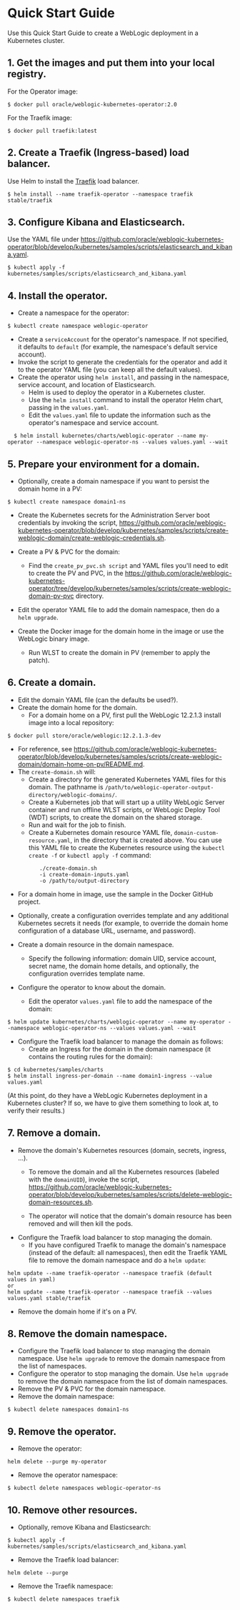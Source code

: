 # Quick Start Guide

Use this Quick Start Guide to create a WebLogic deployment in a Kubernetes cluster.

## 1.	Get the images and put them into your local registry.

For the Operator image:
```
$ docker pull oracle/weblogic-kubernetes-operator:2.0
```
For the Traefik image:
```
$ docker pull traefik:latest
```
## 2. Create a Traefik (Ingress-based) load balancer.

Use Helm to install the [Traefik](kubernetes/samples/charts/traefik/README.md) load balancer.
```
$ helm install --name traefik-operator --namespace traefik stable/traefik
```
## 3. Configure Kibana and Elasticsearch.

Use the YAML file under https://github.com/oracle/weblogic-kubernetes-operator/blob/develop/kubernetes/samples/scripts/elasticsearch_and_kibana.yaml.
```
$ kubectl apply -f kubernetes/samples/scripts/elasticsearch_and_kibana.yaml
```

## 4. Install the operator.

* Create a namespace for the operator:
```
$ kubectl create namespace weblogic-operator
```
* Create a `serviceAccount` for the operator's namespace. If not specified, it defaults to `default` (for example, the namespace's default service account).
* Invoke the script to generate the credentials for the operator and add it to the operator YAML file (you can keep all the default values).
* Create the operator using `helm install`, and passing in the namespace, service account, and location of Elasticsearch.
  * Helm is used to deploy the operator in a Kubernetes cluster.
  * Use the `helm install` command to install the operator Helm chart, passing in the `values.yaml`.
  * Edit the `values.yaml` file to update the information such as the operator's namespace and service account.
```
  $ helm install kubernetes/charts/weblogic-operator --name my-operator --namespace weblogic-operator-ns --values values.yaml --wait
```

## 5. Prepare your environment for a domain.

* Optionally, create a domain namespace if you want to persist the domain home in a PV:
```
$ kubectl create namespace domain1-ns
```
* Create the Kubernetes secrets for the Administration Server boot credentials by invoking the script, https://github.com/oracle/weblogic-kubernetes-operator/blob/develop/kubernetes/samples/scripts/create-weblogic-domain/create-weblogic-credentials.sh.

* Create a PV & PVC for the domain:
  * Find the `create_pv_pvc.sh script` and YAML files you'll need to edit to create the PV and PVC, in the https://github.com/oracle/weblogic-kubernetes-operator/tree/develop/kubernetes/samples/scripts/create-weblogic-domain-pv-pvc directory.
* Edit the operator YAML file to add the domain namespace, then do a `helm upgrade`.
* Create the Docker image for the domain home in the image or use the WebLogic binary image.
  * Run WLST to create the domain in PV (remember to apply the patch).

## 6. Create a domain.

* Edit the domain YAML file (can the defaults be used?).
* Create the domain home for the domain.
  * For a domain home on a PV, first pull the WebLogic 12.2.1.3 install image into a local repository:

```  
$ docker pull store/oracle/weblogic:12.2.1.3-dev
```
 * For reference, see https://github.com/oracle/weblogic-kubernetes-operator/blob/develop/kubernetes/samples/scripts/create-weblogic-domain/domain-home-on-pv/README.md.
 * The `create-domain.sh` will:
   * Create a directory for the generated Kubernetes YAML files for this domain. The pathname is `/path/to/weblogic-operator-output-directory/weblogic-domains/`.
   * Create a Kubernetes job that will start up a utility WebLogic Server container and run offline WLST scripts, or WebLogic Deploy Tool (WDT) scripts, to create the domain on the shared storage.
   * Run and wait for the job to finish.
   * Create a Kubernetes domain resource YAML file, `domain-custom-resource.yaml`, in the directory that is created above. You can use this YAML file to create the Kubernetes resource using the `kubectl create -f` or `kubectl apply -f` command:

```
          ./create-domain.sh
          -i create-domain-inputs.yaml
          -o /path/to/output-directory
```

* For a domain home in image, use the sample in the Docker GitHub project.

* Optionally, create a configuration overrides template and any additional Kubernetes secrets it needs (for example, to override the domain home configuration of a database URL, username, and password).

* Create a domain resource in the domain namespace.
  * Specify the following information: domain UID, service account, secret name, the domain home details, and optionally, the configuration overrides template name.

* Configure the operator to know about the domain.
   * Edit the operator `values.yaml` file to add the namespace of the domain:

```
$ helm update kubernetes/charts/weblogic-operator --name my-operator --namespace weblogic-operator-ns --values values.yaml --wait
```

* Configure the Traefik load balancer to manage the domain as follows:
  * Create an Ingress for the domain in the domain namespace (it contains the routing rules for the domain):

```
$ cd kubernetes/samples/charts
$ helm install ingress-per-domain --name domain1-ingress --value values.yaml
```

(At this point, do they have a WebLogic Kubernetes deployment in a Kubernetes cluster? If so, we have to give them something to look at, to verify their results.)

## 7. Remove a domain.

* Remove the domain's Kubernetes resources (domain, secrets, ingress, ...).
  * To remove the domain and all the Kubernetes resources (labeled with the `domainUID`), invoke the script, https://github.com/oracle/weblogic-kubernetes-operator/blob/develop/kubernetes/samples/scripts/delete-weblogic-domain-resources.sh.

  * The operator will notice that the domain's domain resource has been removed and will then kill the pods.
* Configure the Traefik load balancer to stop managing the domain.
  * If you have configured Traefik to manage the domain's namespace (instead of the default: all namespaces), then edit the Traefik YAML file to remove the domain namespace and do a `helm update`:

```
helm update --name traefik-operator --namespace traefik (default values in yaml)
or
helm update --name traefik-operator --namespace traefik --values values.yaml stable/traefik
```

* Remove the domain home if it's on a PV.

## 8. Remove the domain namespace.

* Configure the Traefik load balancer to stop managing the domain namespace. Use `helm upgrade` to remove the domain namespace from the list of namespaces.
* Configure the operator to stop managing the domain. Use `helm upgrade` to remove the domain namespace from the list of domain namespaces.
* Remove the PV & PVC for the domain namespace.
* Remove the domain namespace:
```
$ kubectl delete namespaces domain1-ns
```

## 9. Remove the operator.

* Remove the operator:

```
helm delete --purge my-operator
```
* Remove the operator namespace:

```
$ kubectl delete namespaces weblogic-operator-ns
```

## 10. Remove other resources.

* Optionally, remove Kibana and Elasticsearch:

```
$ kubectl apply -f kubernetes/samples/scripts/elasticsearch_and_kibana.yaml
```
* Remove the Traefik load balancer:

```
helm delete --purge
```
* Remove the Traefik namespace:

```
$ kubectl delete namespaces traefik
```
